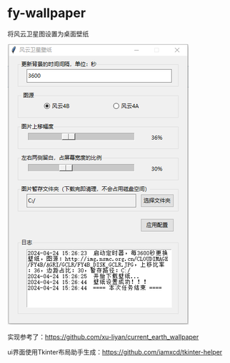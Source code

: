 # fy-wallpaper

将风云卫星图设置为桌面壁纸

![程序界面](https://github.com/zt52875287/fy-wallpaper/blob/main/sample.PNG "界面")

实现参考了：https://github.com/xu-liyan/current_earth_wallpaper

ui界面使用Tkinter布局助手生成：https://github.com/iamxcd/tkinter-helper
